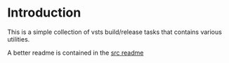 # Introduction 
This is a simple collection of vsts build/release tasks that contains various utilities. 

A better readme is contained in the [src readme](src/README.md)
    